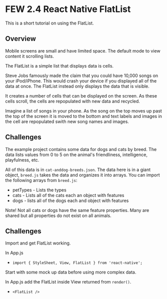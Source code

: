 # FEW 2.4 React Native FlatList

This is a short tutorial on using the FlatList. 

## Overview 

Mobile screens are small and have limited space. The default mode to view content it scrolling lists. 

The FlatList is a simple list that displays data is cells. 

Steve Jobs famously made the claim that you could have 10,000 songs on your iPod/iPhone. This would crash your device if you displayed all of the data at once. The FlatList instead only displays the data that is visible. 

It creates a number of cells that can be displayed on the screen. As these cells scroll, the cells are repopulated with new data and recycled. 

Imagine a list of songs in your phone. As the song on the top moves up past the top of the screen it is moved to the bottom and text labels and images in the cell are repopulated swith new song names and images. 

## Challenges 

The example project contains some data for dogs and cats by breed. The data lists values from 0 to 5 on the animal's friendliness, intelligence, playfulness, etc. 

All of this data is in `cat-anddog-breeds.json`. The data here is in a giant object, `breed.js` takes the data and organizes it into arrays. You can import the following arrays from `breed.js`:

- petTypes - Lists the types 
- cats - Lists all of the cats each an object with features
- dogs - lists all of the dogs each and object with features 

Note! Not all cats or dogs have the same feature properties. Many are shared but all properties do not exist on all animals. 

## Challenges 

Import and get FlatList working. 

In App.js

- `import { StyleSheet, View, FlatList } from 'react-native';`

Start with some mock up data before using more complex data. 

In App.js add the FlatList inside View returned from `render()`.

- `<FlatList />`